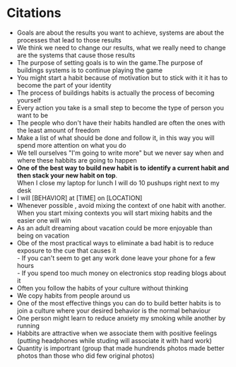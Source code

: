 # Citations
- Goals are about the results you want to achieve, systems are about the processes that lead to those results
- We think we need to change our results, what we really need to change are the systems that cause those results
- The purpose of setting goals is to win the game.The purpose of buildings systems is to continue playing the game
- You might start a habit because of motivation but to stick with it it has to become the part of your identity
- The process of buildings habits is actually the process of becoming yourself
- Every action you take is a small step to become the type of person you want to be 
- The people who don't have their habits handled are often the ones with the least amount of freedom
- Make a list of what should be done and follow it, in this way you will spend more attention on what you do
- We tell ourselves "I'm going to write more" but we never say when and where these habbits are going to happen
- **One of the best way to build new habit is to identify a current habit and then stack your new habit on top**.   
		When I close my laptop for lunch I will do 10 pushups right next to my desk
- I will [BEHAVIOR] at [TIME] on [LOCATION]
- Whenever possible , avoid mixing the context of one habit with another.   
		When you start mixing contexts you will start mixing habits and the easier one will win 
- As an adult dreaming about vacation could be more enjoyable than being on vacation
- Obe of the most practical ways to eliminate a bad habit is to reduce exposure to the cue that causes it   
		- If you can't seem to get any work done leave your phone for a few hours   
		- If you spend too much money on electronics stop reading blogs about it
- Often you follow the habits of your culture without thinking
- We copy habits from people around us
- One of the most effective things you can do to build better habits is to join a culture where your desired behavior is the normal behaviour 
- One person might learn to reduce anxiety my smoking while another by running
- Habbits are attractive when we associate them with positive feelings (putting headphones while studing will associate it with hard work)
- Quantity is importrant (group that made hundrends photos made better photos than those who did few original photos)

